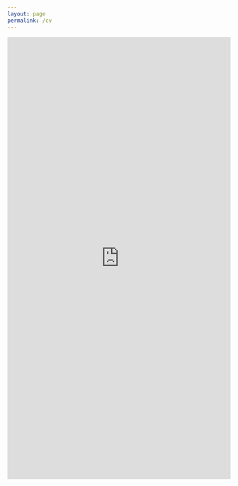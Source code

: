 ```yaml
---
layout: page
permalink: /cv
---
```


<iframe src="https://docs.google.com/gview?url=https://github.com/waltscience/waltscience.github.io/blob/master/_creds/Walter_CV_web.pdf&embedded=true" style="width:100%; height:1000;" frameborder="0"></iframe>